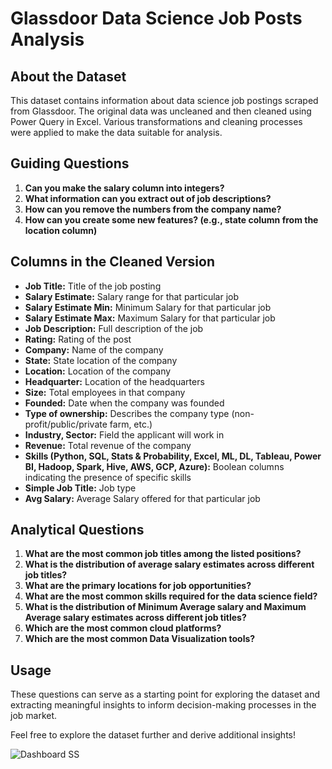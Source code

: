 # Glassdoor Data Science Job Posts Analysis

## About the Dataset
This dataset contains information about data science job postings scraped from Glassdoor. The original data was uncleaned and then cleaned using Power Query in Excel. Various transformations and cleaning processes were applied to make the data suitable for analysis.

## Guiding Questions
1. **Can you make the salary column into integers?**
2. **What information can you extract out of job descriptions?**
3. **How can you remove the numbers from the company name?**
4. **How can you create some new features? (e.g., state column from the location column)**

## Columns in the Cleaned Version
- **Job Title:** Title of the job posting
- **Salary Estimate:** Salary range for that particular job
- **Salary Estimate Min:** Minimum Salary for that particular job
- **Salary Estimate Max:** Maximum Salary for that particular job
- **Job Description:** Full description of the job
- **Rating:** Rating of the post
- **Company:** Name of the company
- **State:** State location of the company
- **Location:** Location of the company
- **Headquarter:** Location of the headquarters
- **Size:** Total employees in that company
- **Founded:** Date when the company was founded
- **Type of ownership:** Describes the company type (non-profit/public/private farm, etc.)
- **Industry, Sector:** Field the applicant will work in
- **Revenue:** Total revenue of the company
- **Skills (Python, SQL, Stats & Probability, Excel, ML, DL, Tableau, Power BI, Hadoop, Spark, Hive, AWS, GCP, Azure):** Boolean columns indicating the presence of specific skills
- **Simple Job Title:** Job type
- **Avg Salary:** Average Salary offered for that particular job

## Analytical Questions
1. **What are the most common job titles among the listed positions?**
2. **What is the distribution of average salary estimates across different job titles?**
3. **What are the primary locations for job opportunities?**
4. **What are the most common skills required for the data science field?**
5. **What is the distribution of Minimum Average salary and Maximum Average salary estimates across different job titles?**
6. **Which are the most common cloud platforms?**
7. **Which are the most common Data Visualization tools?**

## Usage
These questions can serve as a starting point for exploring the dataset and extracting meaningful insights to inform decision-making processes in the job market.

Feel free to explore the dataset further and derive additional insights!    

![Dashboard SS](https://github.com/AmitOmjeeSharma/Glassdoor-Data-Science-Job-Posts-Analysis-Using-Excel/assets/124283889/39a12701-e205-4634-a54c-45f4ddc986ca)



 
